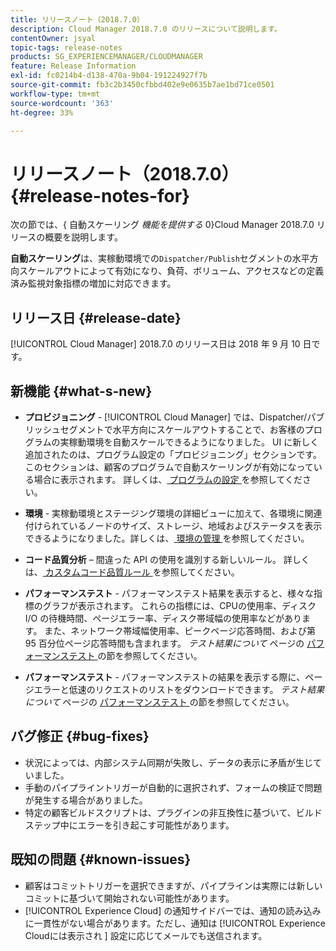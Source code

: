 ```yaml
---
title: リリースノート（2018.7.0）
description: Cloud Manager 2018.7.0 のリリースについて説明します。
contentOwner: jsyal
topic-tags: release-notes
products: SG_EXPERIENCEMANAGER/CLOUDMANAGER
feature: Release Information
exl-id: fc0214b4-d138-470a-9b04-191224927f7b
source-git-commit: fb3c2b3450cfbbd402e9e0635b7ae1bd71ce0501
workflow-type: tm+mt
source-wordcount: '363'
ht-degree: 33%

---
```


# リリースノート（2018.7.0） {#release-notes-for}

次の節では、{ 自動スケーリング *機能を提供する* 0}Cloud Manager 2018.7.0 リリースの概要を説明します。

**自動スケーリング**&#x200B;は、実稼動環境での`Dispatcher/Publish`セグメントの水平方向スケールアウトによって有効になり、負荷、ボリューム、アクセスなどの定義済み監視対象指標の増加に対応できます。

## リリース日 {#release-date}

[!UICONTROL Cloud Manager] 2018.7.0 のリリース日は 2018 年 9 月 10 日です。

## 新機能 {#what-s-new}

* **プロビジョニング** - [!UICONTROL Cloud Manager] では、Dispatcher/パブリッシュセグメントで水平方向にスケールアウトすることで、お客様のプログラムの実稼動環境を自動スケールできるようになりました。 UI に新しく追加されたのは、プログラム設定の「プロビジョニング」セクションです。このセクションは、顧客のプログラムで自動スケーリングが有効になっている場合に表示されます。 詳しくは、[ プログラムの設定 ](/help/getting-started/program-setup.md) を参照してください。

* **環境** - 実稼動環境とステージング環境の詳細ビューに加えて、各環境に関連付けられているノードのサイズ、ストレージ、地域およびステータスを表示できるようになりました。詳しくは、[ 環境の管理 ](/help/using/managing-environments.md) を参照してください。

* **コード品質分析** – 間違った API の使用を識別する新しいルール。 詳しくは、[ カスタムコード品質ルール ](/help/using/custom-code-quality-rules.md) を参照してください。

* **パフォーマンステスト** - パフォーマンステスト結果を表示すると、様々な指標のグラフが表示されます。 これらの指標には、CPUの使用率、ディスク I/O の待機時間、ページエラー率、ディスク帯域幅の使用率などがあります。 また、ネットワーク帯域幅使用率、ピークページ応答時間、および第 95 百分位ページ応答時間も含まれます。 *テスト結果について* ページの [ パフォーマンステスト ](/help/using/code-quality-testing.md) の節を参照してください。

* **パフォーマンステスト** - パフォーマンステストの結果を表示する際に、ページエラーと低速のリクエストのリストをダウンロードできます。 *テスト結果について* ページの [ パフォーマンステスト ](/help/using/code-quality-testing.md) の節を参照してください。

## バグ修正 {#bug-fixes}

* 状況によっては、内部システム同期が失敗し、データの表示に矛盾が生じていました。
* 手動のパイプライントリガーが自動的に選択されず、フォームの検証で問題が発生する場合がありました。
* 特定の顧客ビルドスクリプトは、プラグインの非互換性に基づいて、ビルドステップ中にエラーを引き起こす可能性があります。

## 既知の問題 {#known-issues}

* 顧客はコミットトリガーを選択できますが、パイプラインは実際には新しいコミットに基づいて開始されない可能性があります。
* [!UICONTROL Experience Cloud] の通知サイドバーでは、通知の読み込みに一貫性がない場合があります。ただし、通知は [!UICONTROL Experience Cloudには表示され &#x200B;] 設定に応じてメールでも送信されます。
